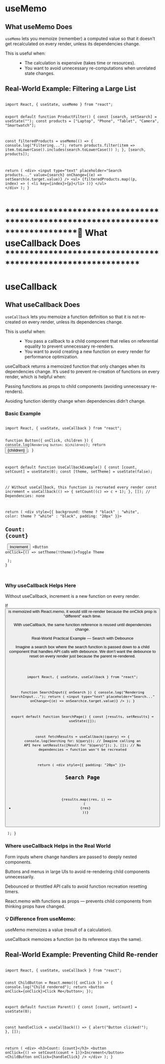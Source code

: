 <div>
  <h1>useMemo</h1>
  <h2>What useMemo Does</h2>
  <p>
    <code>useMemo</code> lets you memoize (remember) a computed value so that it doesn't
    get recalculated on every render, unless its dependencies change.
  </p>
  <dl>
    <dt>This is useful when:</dt>
    <dd>
      <ul>
        <li>The calculation is expensive (takes time or resources).</li>
        <li>You want to avoid unnecessary re-computations when unrelated state changes.</li>
      </ul>
    </dd>
  </dl>

  <h2>Real-World Example: Filtering a Large List</h2>
  <pre><code class="language-js">
import React, { useState, useMemo } from "react";

export default function ProductFilter() {
  const [search, setSearch] = useState("");
  const products = ["Laptop", "Phone", "Tablet", "Camera", "Smartwatch"];

  const filteredProducts = useMemo(() => {
    console.log("Filtering...");
    return products.filter(item =>
      item.toLowerCase().includes(search.toLowerCase())
    );
  }, [search, products]);

  return (
    &lt;div&gt;
      &lt;input
        type="text"
        placeholder="Search products..."
        value={search}
        onChange={(e) =&gt; setSearch(e.target.value)}
      /&gt;
      &lt;ul&gt;
        {filteredProducts.map((p, index) =&gt; (
          &lt;li key={index}&gt;{p}&lt;/li&gt;
        ))}
      &lt;/ul&gt;
    &lt;/div&gt;
  );
}
  </code></pre>
</div>

<div>
  <h1>*******************************************************************************🎈 What useCallback Does ************************************************************</h1>
  <h1>useCallback</h1>
  <h2>What useCallback Does</h2>
  <p>
    <code>useCallback</code> lets you memoize a function definition so that it is not
    re-created on every render, unless its dependencies change.
  </p>
  <dl>
    <dt>This is useful when:</dt>
    <dd>
      <ul>
        <li>You pass a callback to a child component that relies on referential equality to prevent unnecessary re-renders.</li>
        <li>You want to avoid creating a new function on every render for performance optimization.</li>
      </ul>
    </dd>
  </dl>
<div>
  
<p>useCallback returns a memoized function that only changes when its dependencies change.
It’s used to prevent re-creation of functions on every render, which is helpful when:

Passing functions as props to child components (avoiding unnecessary re-renders).

Avoiding function identity change when dependencies didn’t change.
</p>
<h3>Basic Example</h3>
  <pre><code class="language-js">
import React, { useState, useCallback } from "react";

function Button({ onClick, children }) {
  console.log(`Rendering button: ${children}`);
  return <button onClick={onClick}>{children}</button>;
}

export default function UseCallbackExample() {
  const [count, setCount] = useState(0);
  const [theme, setTheme] = useState(false);

  // Without useCallback, this function is recreated every render
  const increment = useCallback(() => {
    setCount((c) => c + 1);
  }, []); // Dependencies: none

  return (
    <div style={{ background: theme ? "black" : "white", color: theme ? "white" : "black", padding: "20px" }}>
      <h2>Count: {count}</h2>
      <Button onClick={increment}>Increment</Button>
      <Button onClick={() => setTheme(!theme)}>Toggle Theme</Button>
    </div>
  );
}

</code>
</pre>
<h3>
  Why useCallback Helps Here
</h3>
  

<p>
  Without useCallback, increment is a new function on every render.

If <Button> is memoized with React.memo, it would still re-render because the onClick prop is "different" each time.

With useCallback, the same function reference is reused until dependencies change.

Real-World Practical Example — Search with Debounce

Imagine a search box where the search function is passed down to a child component that handles API calls with debounce.
We don’t want the debounce to reset on every render just because the parent re-rendered.
</p>
  <pre><code class="language-js">

import React, { useState, useCallback } from "react";

function SearchInput({ onSearch }) {
  console.log("Rendering SearchInput...");
  return (
    <input
      type="text"
      placeholder="Search..."
      onChange={(e) => onSearch(e.target.value)}
    />
  );
}

export default function SearchPage() {
  const [results, setResults] = useState([]);

  const fetchResults = useCallback((query) => {
    console.log(`Searching for: ${query}`);
    // Imagine calling an API here
    setResults([`Result for "${query}"`]);
  }, []); // No dependencies → function won't be recreated

  return (
    <div style={{ padding: "20px" }}>
      <h2>Search Page</h2>
      <SearchInput onSearch={fetchResults} />
      <ul>
        {results.map((res, i) => (
          <li key={i}>{res}</li>
        ))}
      </ul>
    </div>
  );
}
</code>
</pre>
<h3>Where useCallback Helps in the Real World</h3>
<p>
Form inputs where change handlers are passed to deeply nested components.

Buttons and menus in large UIs to avoid re-rendering child components unnecessarily.

Debounced or throttled API calls to avoid function recreation resetting timers.

React.memo with functions as props — prevents child components from thinking props have changed.
</p>
<h3>💡 Difference from useMemo:</h3>
<p>
useMemo memoizes a value (result of a calculation).

useCallback memoizes a function (so its reference stays the same).
</p>
</div>
  <h2>Real-World Example: Preventing Child Re-render</h2>
  <pre><code class="language-js">
import React, { useState, useCallback } from "react";

const ChildButton = React.memo(({ onClick }) =&gt; {
  console.log("Child rendered");
  return &lt;button onClick={onClick}&gt;Click Me&lt;/button&gt;;
});

export default function Parent() {
  const [count, setCount] = useState(0);

  const handleClick = useCallback(() =&gt; {
    alert("Button clicked!");
  }, []);

  return (
    &lt;div&gt;
      &lt;h3&gt;Count: {count}&lt;/h3&gt;
      &lt;button onClick={() =&gt; setCount(count + 1)}&gt;Increment&lt;/button&gt;
      &lt;ChildButton onClick={handleClick} /&gt;
    &lt;/div&gt;
  );
}
  </code></pre>
</div>

